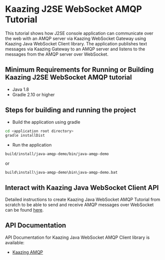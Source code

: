 # Kaazing J2SE WebSocket AMQP Tutorial

This tutorial shows how J2SE console application can communicate over the web with an AMQP server via Kaazing WebSocket Gateway using Kaazing Java WebSocket Client library. The application publishes text messages via Kaazing Gateway to an AMQP server and listens to the messages from the AMQP server over WebSocket.
## Minimum Requirements for Running or Building Kaazing J2SE WebSocket AMQP tutorial

* Java 1.8
* Gradle 2.10 or higher

## Steps for building and running the project

- Build the application using gradle

```bash
cd <application root directory>
gradle installDist
```

- Run the application 

```bash
build/install/java-amqp-demo/bin/java-amqp-demo
```
or
```
build\install\java-amqp-demo\bin\java-amqp-demo.bat
```

## Interact with Kaazing Java WebSocket Client API

Detailed instructions to create Kaazing Java WebSocket AMQP Tutorial from scratch to be able to send and receive AMQP messages over WebSocket can be found [here](http://kaazing.com/doc/amqp/4.0/dev-java/o_dev_java.html).

## API Documentation

API Documentation for Kaazing Java WebSocket AMQP Client library is available:

* [Kaazing AMQP](http://kaazing.com/doc/amqp/4.0/apidoc/client/java/amqp/client/index.html)
